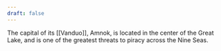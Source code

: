 ```yaml
---
draft: false
---
```

The capital of its [[Vanduo]], Amnok, is located in the center of the Great Lake, and is one of the greatest threats to piracy across the Nine Seas.